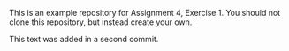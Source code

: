 This is an example repository for Assignment 4, Exercise 1.
You should not clone this repository, but instead create your own.

This text was added in a second commit.

